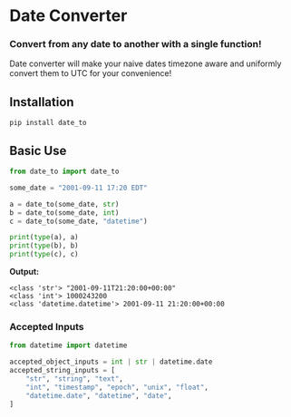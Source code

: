 # Date Converter

### Convert from any date to another with a single function!

Date converter will make your naive dates timezone aware and uniformly convert them to UTC for your convenience!

## Installation
```
pip install date_to
```

## Basic Use

```python
from date_to import date_to

some_date = "2001-09-11 17:20 EDT"

a = date_to(some_date, str)
b = date_to(some_date, int)
c = date_to(some_date, "datetime")

print(type(a), a)
print(type(b), b)
print(type(c), c)
```

**Output:**

```
<class 'str'> "2001-09-11T21:20:00+00:00"
<class 'int'> 1000243200
<class 'datetime.datetime'> 2001-09-11 21:20:00+00:00
```

### Accepted Inputs

```python
from datetime import datetime

accepted_object_inputs = int | str | datetime.date
accepted_string_inputs = [
    "str", "string", "text",
    "int", "timestamp", "epoch", "unix", "float",
    "datetime.date", "datetime", "date",
]
```
